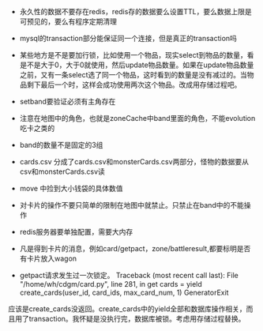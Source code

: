 * 永久性的数据不要存在redis，redis存的数据要么设置TTL，要么数据上限是可预见的，要么有程序定期清理
* mysql的transaction部分能保证同一个连接，但是真正的transaction吗
* 某些地方是不是要加行锁，比如使用一个物品，现实select到物品的数量，看是不是大于0，大于0就使用，然后update物品数量。如果在update物品数量之前，又有一条select选了同一个物品，这时看到的数量是没有减过的。当物品剩下最后一个时，这样会成功使用两次这个物品。改成用存储过程吧。
* setband要验证必须有主角存在
* 注意在地图中的角色，也就是zoneCache中band里面的角色，不能evolution 吃卡之类的
* band的数量不是固定的3组
* cards.csv 分成了cards.csv和monsterCards.csv两部分，怪物的数据要从csv和monsterCards.csv读
* move 中捡到大小钱袋的具体数值
* 对卡片的操作不要只简单的限制在地图中就禁止。只禁止在band中的不能操作


* redis服务器要单独配置，需要大内存
* 凡是得到卡片的消息，例如card/getpact，zone/battleresult,都要标明是否有卡片放入wagon

* getpact请求发生过一次锁定。
Traceback (most recent call last):
  File "/home/wh/cdgm/card.py", line 281, in get
    cards = yield create_cards(user_id, card_ids, max_card_num, 1)
GeneratorExit

应该是create_cards没返回。create_cards中的yield全部和数据库操作相关，而且用了transaction。我怀疑是没执行完，数据库被锁。考虑用存储过程替换。
